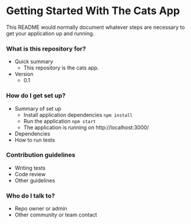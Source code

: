 # Getting Started With The Cats App #

This README would normally document whatever steps are necessary to get your application up and running.

### What is this repository for? ###

* Quick summary
    * This repository is the cats app.
* Version
    * 0.1

### How do I get set up? ###

* Summary of set up
    * Install application dependencies `npm install`
    * Run the application `npm start`
    * The application is running on http://localhost:3000/
* Dependencies
* How to run tests
### Contribution guidelines ###

* Writing tests
* Code review
* Other guidelines

### Who do I talk to? ###

* Repo owner or admin
* Other community or team contact
